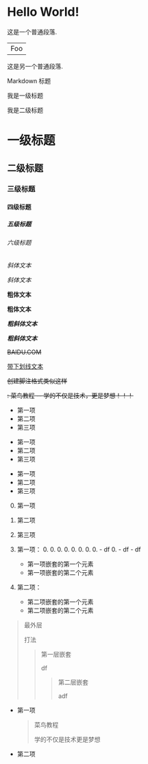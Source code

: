 # Hello World!  
这是一个普通段落.
<table>
    <tr>
        <td>Foo</td>
    </tr>
</table> 
这是另一个普通段落.

Markdown 标题

我是一级标题

我是二级标题
# 一级标题
## 二级标题
### 三级标题
#### 四级标题
##### 五级标题
###### 六级标题
*斜体文本*

_斜体文本_

**粗体文本**

__粗体文本__

***粗斜体文本***

___粗斜体文本___

~~BAIDU.COM~~

<u>带下划线文本</u>

~~创建脚注格式类似这样~~

~~: 菜鸟教程 -- 学的不仅是技术，更是梦想！！！~~

* 第一项
* 第二项
* 第三项

+ 第一项
+ 第二项
+ 第三项


- 第一项
- 第二项
- 第三项

0. 第一项
0. 第二项
0. 第三项

0. 第一项：
    0. 
    0. 
        0.
        0.
            0.
            0.
                0.
                0.
                - df
                0. 
                - df
                    - df
    - 第一项嵌套的第一个元素
    - 第一项嵌套的第二个元素
0. 第二项：
    - 第二项嵌套的第一个元素
    - 第二项嵌套的第二个元素
    
> 最外层
>
>打法
> > 第一层嵌套
>>
>> df
> > > 第二层嵌套   
>>>
>>>adf

* 第一项
    > 菜鸟教程
    >       
    > 学的不仅是技术更是梦想
* 第二项 